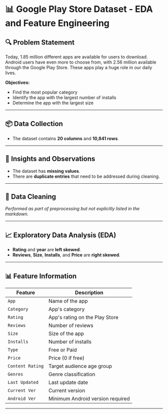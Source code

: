 # 📊 Google Play Store Dataset - EDA and Feature Engineering

## 🔍 Problem Statement

Today, 1.85 million different apps are available for users to download. Android users have even more to choose from, with 2.56 million available through the Google Play Store. These apps play a huge role in our daily lives.

**Objectives:**
- Find the most popular category
- Identify the app with the largest number of installs
- Determine the app with the largest size

---

## 📦 Data Collection

- The dataset contains **20 columns** and **10,841 rows**.

---

## 📌 Insights and Observations

- The dataset has **missing values**.
- There are **duplicate entries** that need to be addressed during cleaning.

---

## 🧹 Data Cleaning

*Performed as part of preprocessing but not explicitly listed in the markdown.*

---

## 📈 Exploratory Data Analysis (EDA)

- **Rating** and **year** are **left skewed**.
- **Reviews**, **Size**, **Installs**, and **Price** are **right skewed**.

---

## 📊 Feature Information

| Feature         | Description |
|----------------|-------------|
| `App`          | Name of the app |
| `Category`     | App's category |
| `Rating`       | App's rating on the Play Store |
| `Reviews`      | Number of reviews |
| `Size`         | Size of the app |
| `Installs`     | Number of installs |
| `Type`         | Free or Paid |
| `Price`        | Price (0 if free) |
| `Content Rating` | Target audience age group |
| `Genres`       | Genre classification |
| `Last Updated` | Last update date |
| `Current Ver`  | Current version |
| `Android Ver`  | Minimum Android version required |

---
